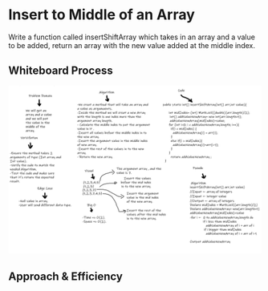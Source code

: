 # Insert to Middle of an Array
Write a function called insertShiftArray which takes in an array and a value to be added, return an array with the new value added at the middle index.

## Whiteboard Process
![array-insert-shift](array-insert-shift.svg)

## Approach & Efficiency
<!-- What approach did you take? Discuss Why. What is the Big O space/time for this approach? -->

